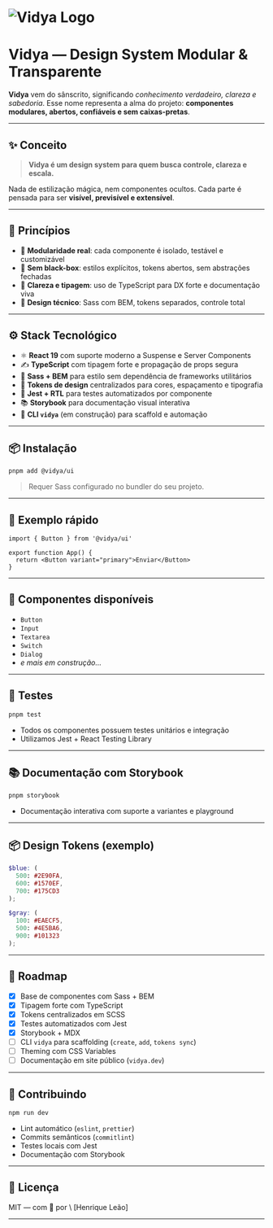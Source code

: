 # ![Vidya Logo](./assets/vidya-logo.png)

# **Vidya** — Design System Modular & Transparente

**Vidya** vem do sânscrito, significando *conhecimento verdadeiro, clareza e sabedoria*. Esse nome representa a alma do projeto: **componentes modulares, abertos, confiáveis e sem caixas-pretas**.

---

## ✨ Conceito

> **Vidya é um design system para quem busca controle, clareza e escala.**

Nada de estilização mágica, nem componentes ocultos. Cada parte é pensada para ser **visível, previsível e extensível**.

---

## 🧠 Princípios

* 🔹 **Modularidade real**: cada componente é isolado, testável e customizável
* 🔹 **Sem black-box**: estilos explícitos, tokens abertos, sem abstrações fechadas
* 🔹 **Clareza e tipagem**: uso de TypeScript para DX forte e documentação viva
* 🔹 **Design técnico**: Sass com BEM, tokens separados, controle total

---

## ⚙️ Stack Tecnológico

* ⚛️ **React 19** com suporte moderno a Suspense e Server Components
* ✍️ **TypeScript** com tipagem forte e propagação de props segura
* 💅 **Sass + BEM** para estilo sem dependência de frameworks utilitários
* 🧱 **Tokens de design** centralizados para cores, espaçamento e tipografia
* 🧪 **Jest + RTL** para testes automatizados por componente
* 📚 **Storybook** para documentação visual interativa
* 🧰 **CLI `vidya`** (em construção) para scaffold e automação

---

## 📦 Instalação

```bash
pnpm add @vidya/ui
```

> Requer Sass configurado no bundler do seu projeto.

---

## 🚀 Exemplo rápido

```tsx
import { Button } from '@vidya/ui'

export function App() {
  return <Button variant="primary">Enviar</Button>
}
```

---

## 📁 Componentes disponíveis

* `Button`
* `Input`
* `Textarea`
* `Switch`
* `Dialog`
* *e mais em construção...*

---

## 🧪 Testes

```bash
pnpm test
```

* Todos os componentes possuem testes unitários e integração
* Utilizamos Jest + React Testing Library

---

## 📚 Documentação com Storybook

```bash
pnpm storybook
```

* Documentação interativa com suporte a variantes e playground

---

## 📦 Design Tokens (exemplo)

```scss
$blue: (
  500: #2E90FA,
  600: #1570EF,
  700: #175CD3
);

$gray: (
  100: #EAECF5,
  500: #4E5BA6,
  900: #101323
);
```

---

## 🧩 Roadmap

* [x] Base de componentes com Sass + BEM
* [x] Tipagem forte com TypeScript
* [x] Tokens centralizados em SCSS
* [x] Testes automatizados com Jest
* [x] Storybook + MDX
* [ ] CLI `vidya` para scaffolding (`create`, `add`, `tokens sync`)
* [ ] Theming com CSS Variables
* [ ] Documentação em site público (`vidya.dev`)

---

## 🤝 Contribuindo

```bash
npm run dev
```

* Lint automático (`eslint`, `prettier`)
* Commits semânticos (`commitlint`)
* Testes locais com Jest
* Documentação com Storybook

---

## 📄 Licença

MIT — com 💙 por \ [Henrique Leão]

---
